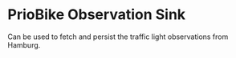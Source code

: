 # PrioBike Observation Sink

 Can be used to fetch and persist the traffic light observations from Hamburg. 